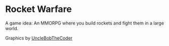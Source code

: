# Rocket Warfare
A game idea: An MMORPG where you build rockets and fight them in a large world.

Graphics by [UncleBobTheCoder](https://github.com/UncleBobTheCoder)
